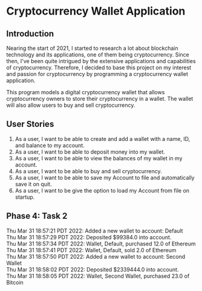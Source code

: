# Cryptocurrency Wallet Application

## Introduction

Nearing the start of 2021, I started to research a lot about blockchain technology and its applications, one of them being cryptocurrency. Since then, I've been quite intrigued by the extensive applications and capabilities of cryptocurrency. Therefore, I decided to base this project on my interest and passion for cryptocurrency by programming a cryptocurrency wallet application.

This program models a digital cryptocurrency wallet that allows cryptocurrency owners to store their cryptocurrency in a wallet. The wallet will also allow users to buy and sell cryptocurrency.

## User Stories
1. As a user, I want to be able to create and add a wallet with a name, ID, and balance to my account.
2. As a user, I want to be able to deposit money into my wallet.
3. As a user, I want to be able to view the balances of my wallet in my account.
4. As a user, I want to be able to buy and sell cryptocurrency.
5. As a user, I want to be able to save my Account to file and automatically save it on quit.
6. As a user, I want to be give the option to load my Account from file on startup.


## Phase 4: Task 2
Thu Mar 31 18:57:21 PDT 2022: Added a new wallet to account: Default <br>
Thu Mar 31 18:57:29 PDT 2022: Deposited $99384.0 into account. <br>
Thu Mar 31 18:57:34 PDT 2022: Wallet, Default, purchased 12.0 of Ethereum <br>
Thu Mar 31 18:57:41 PDT 2022: Wallet, Default, sold 2.0 of Ethereum <br>
Thu Mar 31 18:57:50 PDT 2022: Added a new wallet to account: Second Wallet <br>
Thu Mar 31 18:58:02 PDT 2022: Deposited $2339444.0 into account. <br>
Thu Mar 31 18:58:05 PDT 2022: Wallet, Second Wallet, purchased 23.0 of Bitcoin
